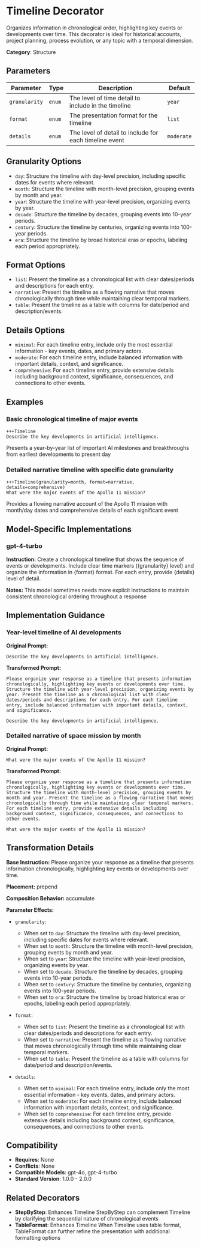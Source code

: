 # Timeline Decorator

Organizes information in chronological order, highlighting key events or developments over time. This decorator is ideal for historical accounts, project planning, process evolution, or any topic with a temporal dimension.

**Category**: Structure

## Parameters

| Parameter | Type | Description | Default |
|-----------|------|-------------|--------|
| `granularity` | `enum` | The level of time detail to include in the timeline | `year` |
| `format` | `enum` | The presentation format for the timeline | `list` |
| `details` | `enum` | The level of detail to include for each timeline event | `moderate` |

## Granularity Options

- `day`: Structure the timeline with day-level precision, including specific dates for events where relevant.
- `month`: Structure the timeline with month-level precision, grouping events by month and year.
- `year`: Structure the timeline with year-level precision, organizing events by year.
- `decade`: Structure the timeline by decades, grouping events into 10-year periods.
- `century`: Structure the timeline by centuries, organizing events into 100-year periods.
- `era`: Structure the timeline by broad historical eras or epochs, labeling each period appropriately.

## Format Options

- `list`: Present the timeline as a chronological list with clear dates/periods and descriptions for each entry.
- `narrative`: Present the timeline as a flowing narrative that moves chronologically through time while maintaining clear temporal markers.
- `table`: Present the timeline as a table with columns for date/period and description/events.

## Details Options

- `minimal`: For each timeline entry, include only the most essential information - key events, dates, and primary actors.
- `moderate`: For each timeline entry, include balanced information with important details, context, and significance.
- `comprehensive`: For each timeline entry, provide extensive details including background context, significance, consequences, and connections to other events.

## Examples

### Basic chronological timeline of major events

```
+++Timeline
Describe the key developments in artificial intelligence.
```

Presents a year-by-year list of important AI milestones and breakthroughs from earliest developments to present day

### Detailed narrative timeline with specific date granularity

```
+++Timeline(granularity=month, format=narrative, details=comprehensive)
What were the major events of the Apollo 11 mission?
```

Provides a flowing narrative account of the Apollo 11 mission with month/day dates and comprehensive details of each significant event

## Model-Specific Implementations

### gpt-4-turbo

**Instruction:** Create a chronological timeline that shows the sequence of events or developments. Include clear time markers ({granularity} level) and organize the information in {format} format. For each entry, provide {details} level of detail.

**Notes:** This model sometimes needs more explicit instructions to maintain consistent chronological ordering throughout a response


## Implementation Guidance

### Year-level timeline of AI developments

**Original Prompt:**
```
Describe the key developments in artificial intelligence.
```

**Transformed Prompt:**
```
Please organize your response as a timeline that presents information chronologically, highlighting key events or developments over time. Structure the timeline with year-level precision, organizing events by year. Present the timeline as a chronological list with clear dates/periods and descriptions for each entry. For each timeline entry, include balanced information with important details, context, and significance.

Describe the key developments in artificial intelligence.
```

### Detailed narrative of space mission by month

**Original Prompt:**
```
What were the major events of the Apollo 11 mission?
```

**Transformed Prompt:**
```
Please organize your response as a timeline that presents information chronologically, highlighting key events or developments over time. Structure the timeline with month-level precision, grouping events by month and year. Present the timeline as a flowing narrative that moves chronologically through time while maintaining clear temporal markers. For each timeline entry, provide extensive details including background context, significance, consequences, and connections to other events.

What were the major events of the Apollo 11 mission?
```

## Transformation Details

**Base Instruction:** Please organize your response as a timeline that presents information chronologically, highlighting key events or developments over time.

**Placement:** prepend

**Composition Behavior:** accumulate

**Parameter Effects:**

- `granularity`:
  - When set to `day`: Structure the timeline with day-level precision, including specific dates for events where relevant.
  - When set to `month`: Structure the timeline with month-level precision, grouping events by month and year.
  - When set to `year`: Structure the timeline with year-level precision, organizing events by year.
  - When set to `decade`: Structure the timeline by decades, grouping events into 10-year periods.
  - When set to `century`: Structure the timeline by centuries, organizing events into 100-year periods.
  - When set to `era`: Structure the timeline by broad historical eras or epochs, labeling each period appropriately.

- `format`:
  - When set to `list`: Present the timeline as a chronological list with clear dates/periods and descriptions for each entry.
  - When set to `narrative`: Present the timeline as a flowing narrative that moves chronologically through time while maintaining clear temporal markers.
  - When set to `table`: Present the timeline as a table with columns for date/period and description/events.

- `details`:
  - When set to `minimal`: For each timeline entry, include only the most essential information - key events, dates, and primary actors.
  - When set to `moderate`: For each timeline entry, include balanced information with important details, context, and significance.
  - When set to `comprehensive`: For each timeline entry, provide extensive details including background context, significance, consequences, and connections to other events.

## Compatibility

- **Requires**: None
- **Conflicts**: None
- **Compatible Models**: gpt-4o, gpt-4-turbo
- **Standard Version**: 1.0.0 - 2.0.0

## Related Decorators

- **StepByStep**: Enhances Timeline StepByStep can complement Timeline by clarifying the sequential nature of chronological events
- **TableFormat**: Enhances Timeline When Timeline uses table format, TableFormat can further refine the presentation with additional formatting options
